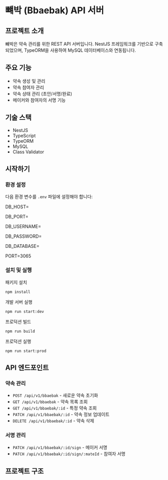 # 뺴박 (Bbaebak) API 서버

## 프로젝트 소개

뺴박은 약속 관리를 위한 REST API 서버입니다.
NestJS 프레임워크를 기반으로 구축되었으며,
TypeORM을 사용하여 MySQL 데이터베이스와 연동됩니다.

## 주요 기능

- 약속 생성 및 관리
- 약속 참여자 관리
- 약속 상태 관리 (초안/서명/완료)
- 메이커와 참여자의 서명 기능

## 기술 스택

- NestJS
- TypeScript
- TypeORM
- MySQL
- Class Validator

## 시작하기

### 환경 설정

다음 환경 변수를 `.env` 파일에 설정해야 합니다:

DB_HOST=

DB_PORT=

DB_USERNAME=

DB_PASSWORD=

DB_DATABASE=

PORT=3065

### 설치 및 실행

패키지 설치

`npm install`

개발 서버 실행

`npm run start:dev`

프로덕션 빌드

`npm run build`

프로덕션 실행

`npm run start:prod`

## API 엔드포인트

### 약속 관리

- `POST /api/v1/bbaebak` - 새로운 약속 초기화
- `GET /api/v1/bbaebak` - 약속 목록 조회
- `GET /api/v1/bbaebak/:id` - 특정 약속 조회
- `PATCH /api/v1/bbaebak/:id` - 약속 정보 업데이트
- `DELETE /api/v1/bbaebak/:id` - 약속 삭제

### 서명 관리

- `PATCH /api/v1/bbaebak/:id/sign` - 메이커 서명
- `PATCH /api/v1/bbaebak/:id/sign/:mateId` - 참여자 서명

## 프로젝트 구조
